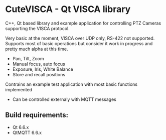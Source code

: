 # CuteVISCA - Qt VISCA library

C++, Qt based library and example application for controlling PTZ Cameras supporting the VISCA protocol.

Very basic at the moment, VISCA over UDP only, RS-422 not supported. Supports most of basic operations but consider it work in progress and pretty much alpha at this time.

* Pan, Tilt, Zoom
* Manual focus, auto focus
* Exposure, Iris, White Balance
* Store and recall positions

Contrains an example test application with most basic functions implemented

* Can be controlled externaly with MQTT messages

## Build requirements:
* Qt 6.6.x
* QtMQTT 6.6.x
